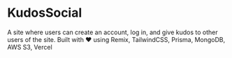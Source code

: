 # KudosSocial
A site where users can create an account, log in, and give kudos to other users of the site. Built with ❤️ using Remix, TailwindCSS, Prisma, MongoDB, AWS S3, Vercel
